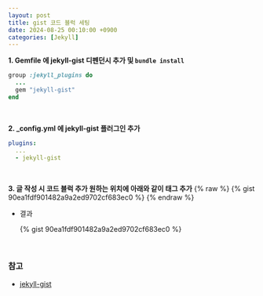 ```yaml
---
layout: post
title: gist 코드 블럭 세팅
date: 2024-08-25 00:10:00 +0900
categories: [Jekyll]
---
```


**1. Gemfile 에 jekyll-gist 디펜던시 추가 및 `bundle install`**
```ruby
group :jekyll_plugins do
  ...
  gem "jekyll-gist"
end
```
<br/>

**2. _config.yml 에 jekyll-gist 플러그인 추가**
```yaml
plugins:
  ...
  - jekyll-gist
```
<br/>

**3. 글 작성 시 코드 블럭 추가 원하는 위치에 아래와 같이 태그 추가**
{% raw %}
{% gist 90ea1fdf901482a9a2ed9702cf683ec0 %}
{% endraw %}

- 결과
    
    {% gist 90ea1fdf901482a9a2ed9702cf683ec0 %}
<br/>

### 참고
- [jekyll-gist](https://github.com/jekyll/jekyll-gist)